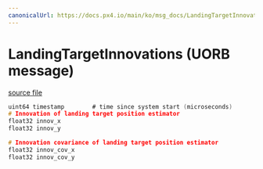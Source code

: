 ```yaml
---
canonicalUrl: https://docs.px4.io/main/ko/msg_docs/LandingTargetInnovations
---
```


# LandingTargetInnovations (UORB message)



[source file](https://github.com/PX4/PX4-Autopilot/blob/release/1.14/msg/LandingTargetInnovations.msg)

```c
uint64 timestamp        # time since system start (microseconds)
# Innovation of landing target position estimator
float32 innov_x
float32 innov_y

# Innovation covariance of landing target position estimator
float32 innov_cov_x
float32 innov_cov_y

```
